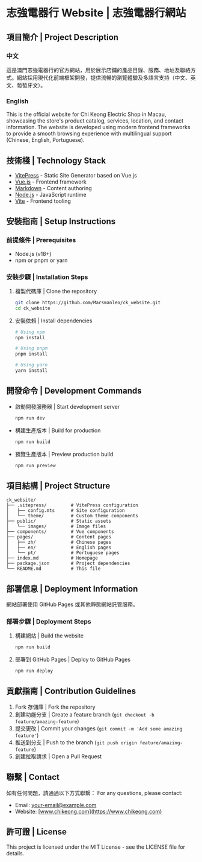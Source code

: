 # 志強電器行 Website | 志強電器行網站

## 項目簡介 | Project Description

### 中文
這是澳門志強電器行的官方網站，用於展示店鋪的產品目錄、服務、地址及聯絡方式。網站採用現代化前端框架開發，提供流暢的瀏覽體驗及多語言支持（中文、英文、葡萄牙文）。

### English
This is the official website for Chi Keong Electric Shop in Macau, showcasing the store's product catalog, services, location, and contact information. The website is developed using modern frontend frameworks to provide a smooth browsing experience with multilingual support (Chinese, English, Portuguese).

## 技術棧 | Technology Stack

- [VitePress](https://vitepress.dev/) - Static Site Generator based on Vue.js
- [Vue.js](https://vuejs.org/) - Frontend framework
- [Markdown](https://markdown-it.github.io/) - Content authoring
- [Node.js](https://nodejs.org/) - JavaScript runtime
- [Vite](https://vitejs.dev/) - Frontend tooling

## 安裝指南 | Setup Instructions

### 前提條件 | Prerequisites

- Node.js (v18+)
- npm or pnpm or yarn

### 安裝步驟 | Installation Steps

1. 複製代碼庫 | Clone the repository
   ```bash
   git clone https://github.com/Marsmanleo/ck_website.git
   cd ck_website
   ```

2. 安裝依賴 | Install dependencies
   ```bash
   # Using npm
   npm install

   # Using pnpm
   pnpm install

   # Using yarn
   yarn install
   ```

## 開發命令 | Development Commands

- 啟動開發服務器 | Start development server
  ```bash
  npm run dev
  ```

- 構建生產版本 | Build for production
  ```bash
  npm run build
  ```

- 預覽生產版本 | Preview production build
  ```bash
  npm run preview
  ```

## 項目結構 | Project Structure

```
ck_website/
├── .vitepress/         # VitePress configuration
│   ├── config.mts      # Site configuration
│   └── theme/          # Custom theme components
├── public/             # Static assets
│   └── images/         # Image files
├── components/         # Vue components
├── pages/              # Content pages
│   ├── zh/             # Chinese pages
│   ├── en/             # English pages
│   └── pt/             # Portuguese pages
├── index.md            # Homepage
├── package.json        # Project dependencies
└── README.md           # This file
```

## 部署信息 | Deployment Information

網站部署使用 GitHub Pages 或其他靜態網站託管服務。

### 部署步驟 | Deployment Steps

1. 構建網站 | Build the website
   ```bash
   npm run build
   ```

2. 部署到 GitHub Pages | Deploy to GitHub Pages
   ```bash
   npm run deploy
   ```

## 貢獻指南 | Contribution Guidelines

1. Fork 存儲庫 | Fork the repository
2. 創建功能分支 | Create a feature branch (`git checkout -b feature/amazing-feature`)
3. 提交更改 | Commit your changes (`git commit -m 'Add some amazing feature'`)
4. 推送到分支 | Push to the branch (`git push origin feature/amazing-feature`)
5. 創建拉取請求 | Open a Pull Request

## 聯繫 | Contact

如有任何問題，請通過以下方式聯繫：
For any questions, please contact:

- Email: [your-email@example.com](mailto:your-email@example.com)
- Website: [www.chikeong.com](https://www.chikeong.com)

## 許可證 | License

This project is licensed under the MIT License - see the LICENSE file for details.

